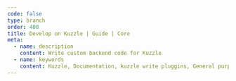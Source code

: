 ```yaml
---
code: false
type: branch
order: 400
title: Develop on Kuzzle | Guide | Core
meta:
  - name: description
    content: Write custom backend code for Kuzzle
  - name: keywords
    content: Kuzzle, Documentation, kuzzle write pluggins, General purpose backend, opensource, Develop on Kuzzle
---
```

<Redirect to="v8" />


